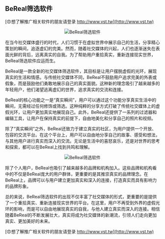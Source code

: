 ## **BeReal筛选软件**

[😍想了解推广相关软件的朋友请登录 http://www.vst.tw](http://www.vst.tw)

 <center><img src="https://vst.tw/MP4/tuiguang/png/5.png" alt="BeReal筛选软件"></center>

在当今社交媒体盛行的时代，人们习惯于在虚拟世界中展示自己的生活，分享精心策划的瞬间，追逐虚幻的完美。然而，随着社交媒体的兴起，人们也逐渐迷失在表面光鲜的背后，远离真实的自我。为了帮助用户重拾真实，重新连接现实世界，BeReal筛选软件应运而生。

BeReal是一款全新的社交媒体筛选软件，其目标是让用户摆脱虚假的光环，展现真实的生活和情感。与传统社交媒体不同，BeReal不鼓励用户追求完美的外表或假象，而是鼓励他们勇敢地展示自己的真实面貌。这种新的理念吸引了越来越多的年轻用户，他们渴望逃离虚幻的世界，追求真实的交流和连接。

BeReal的核心功能之一是“真实瞬间”，用户可以通过这个功能分享真实生活中的瞬间，无需经过任何修饰或筛选。这种纯粹的分享方式打破了传统社交媒体上的虚假光环，让用户更加真实地展现自己。此外，BeReal还提供了一系列的过滤器和编辑工具，让用户在保持真实的前提下，自由地美化和分享自己的照片和视频。

除了“真实瞬间”之外，BeReal还致力于建立真实的社区，为用户提供一个开放、包容的交流平台。在这个平台上，用户可以自由地分享自己的故事、感受和想法，与其他用户进行真实而深入的交流。无论是生活中的喜怒哀乐，还是对世界的思考和探索，都可以在BeReal上找到共鸣和理解。

 <center><img src="https://vst.tw/MP4/tuiguang/png/3.png" alt="BeReal筛选软件"></center>

除了个人用户，BeReal也吸引了越来越多的品牌和机构加入。这些品牌和机构看中的不仅是BeReal庞大的用户群体，更重要的是其推崇真实的品牌理念。在BeReal上，品牌可以与用户建立更加真实和深入的连接，打造真实而具有影响力的品牌形象。

总的来说，BeReal筛选软件的出现不仅丰富了社交媒体的形式，更重要的是提供了一个重拾真实、重新连接现实世界的平台。在这里，用户不再受到外界的虚假光环的影响，而是可以自由地展现真实的自我，与他人建立真实而深入的连接。相信随着BeReal的不断发展壮大，真实将成为社交媒体的新潮流，引领人们走向更加真实、更加美好的未来。

[😍想了解推广相关软件的朋友请登录 http://www.vst.tw](http://www.vst.tw)



